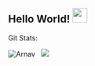 ## Hello World! <img src="https://raw.githubusercontent.com/MartinHeinz/MartinHeinz/master/wave.gif" width="30px">
Git Stats:
<p align="left"> <img src="https://github-readme-stats.vercel.app/api?username=A12N4V&show_icons=true&theme=gotham" alt="Arnav" /> &nbsp; <img src="https://github-readme-stats.vercel.app/api/top-langs/?username=A12N4V&&theme=gotham&layout=compact"/> </p>
